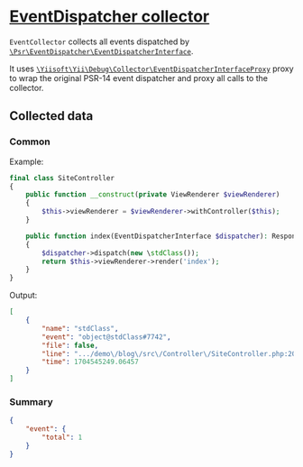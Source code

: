 # [EventDispatcher collector](./../../../src/Collector/EventCollector.php)

`EventCollector` collects all events dispatched by [`\Psr\EventDispatcher\EventDispatcherInterface`](https://github.com/php-fig/event-dispatcher/blob/master/src/EventDispatcherInterface.php).

It uses [`\Yiisoft\Yii\Debug\Collector\EventDispatcherInterfaceProxy`](./../../../src/Collector/EventDispatcherInterfaceProxy.php) proxy to wrap the original PSR-14 event dispatcher and proxy all calls to the collector.

## Collected data

### Common

Example:

```php
final class SiteController
{
    public function __construct(private ViewRenderer $viewRenderer)
    {
        $this->viewRenderer = $viewRenderer->withController($this);
    }

    public function index(EventDispatcherInterface $dispatcher): ResponseInterface
    {
        $dispatcher->dispatch(new \stdClass());
        return $this->viewRenderer->render('index');
    }
}

```

Output:

```json
[
    {
        "name": "stdClass",
        "event": "object@stdClass#7742",
        "file": false,
        "line": ".../demo\/blog\/src\/Controller\/SiteController.php:20",
        "time": 1704545249.06457
    }
]
```

### Summary

```json
{
    "event": {
        "total": 1
    }
}
```
